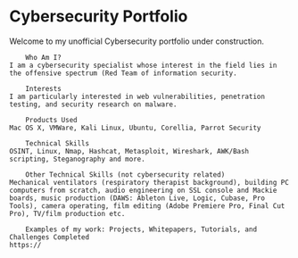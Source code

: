 # Cybersecurity Portfolio

Welcome to my unofficial Cybersecurity portfolio under construction. 

        Who Am I?
    I am a cybersecurity specialist whose interest in the field lies in the offensive spectrum (Red Team of information security. 

        Interests
    I am particularly interested in web vulnerabilities, penetration testing, and security research on malware.

        Products Used
    Mac OS X, VMWare, Kali Linux, Ubuntu, Corellia, Parrot Security

        Technical Skills
    OSINT, Linux, Nmap, Hashcat, Metasploit, Wireshark, AWK/Bash scripting, Steganography and more.

        Other Technical Skills (not cybersecurity related)
    Mechanical ventilators (respiratory therapist background), building PC computers from scratch, audio engineering on SSL console and Mackie boards, music production (DAWS: Ableton Live, Logic, Cubase, Pro Tools), camera operating, film editing (Adobe Premiere Pro, Final Cut Pro), TV/film production etc.

        Examples of my work: Projects, Whitepapers, Tutorials, and Challenges Completed
    https://